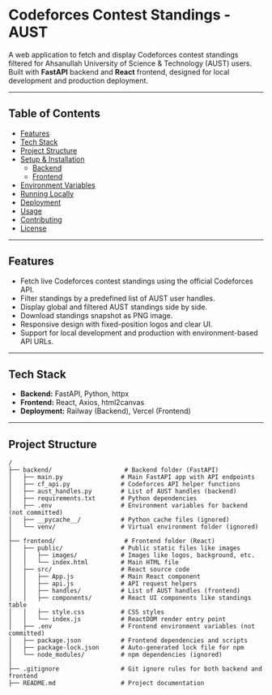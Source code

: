 # Codeforces Contest Standings - AUST

A web application to fetch and display Codeforces contest standings filtered for Ahsanullah University of Science & Technology (AUST) users.  
Built with **FastAPI** backend and **React** frontend, designed for local development and production deployment.

---

## Table of Contents

- [Features](#features)
- [Tech Stack](#tech-stack)
- [Project Structure](#project-structure)
- [Setup & Installation](#setup--installation)
  - [Backend](#backend)
  - [Frontend](#frontend)
- [Environment Variables](#environment-variables)
- [Running Locally](#running-locally)
- [Deployment](#deployment)
- [Usage](#usage)
- [Contributing](#contributing)
- [License](#license)

---

## Features

- Fetch live Codeforces contest standings using the official Codeforces API.
- Filter standings by a predefined list of AUST user handles.
- Display global and filtered AUST standings side by side.
- Download standings snapshot as PNG image.
- Responsive design with fixed-position logos and clear UI.
- Support for local development and production with environment-based API URLs.

---

## Tech Stack

- **Backend:** FastAPI, Python, httpx
- **Frontend:** React, Axios, html2canvas
- **Deployment:** Railway (Backend), Vercel (Frontend)

---

## Project Structure

```
/
├── backend/                    # Backend folder (FastAPI)
│   ├── main.py                # Main FastAPI app with API endpoints
│   ├── cf_api.py              # Codeforces API helper functions
│   ├── aust_handles.py        # List of AUST handles (backend)
│   ├── requirements.txt       # Python dependencies
│   ├── .env                   # Environment variables for backend (not committed)
│   ├── __pycache__/           # Python cache files (ignored)
│   └── venv/                  # Virtual environment folder (ignored)
│
├── frontend/                   # Frontend folder (React)
│   ├── public/                # Public static files like images
│   │   ├── images/            # Images like logos, background, etc.
│   │   └── index.html         # Main HTML file
│   ├── src/                   # React source code
│   │   ├── App.js             # Main React component
│   │   ├── api.js             # API request helpers
│   │   ├── handles/           # List of AUST handles (frontend)
│   │   ├── components/        # React UI components like standings table
│   │   ├── style.css          # CSS styles
│   │   └── index.js           # ReactDOM render entry point
│   ├── .env                   # Frontend environment variables (not committed)
│   ├── package.json           # Frontend dependencies and scripts
│   ├── package-lock.json      # Auto-generated lock file for npm
│   └── node_modules/          # npm dependencies (ignored)
│
├── .gitignore                 # Git ignore rules for both backend and frontend
├── README.md                  # Project documentation
```
